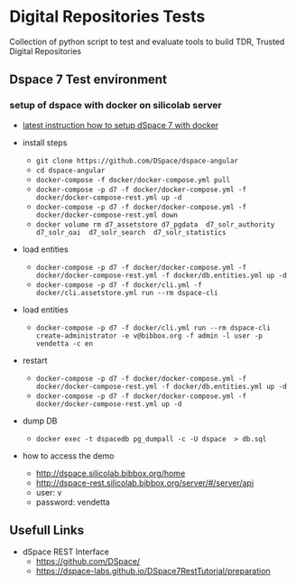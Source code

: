 # Digital Repositories Tests

Collection of python script to test and evaluate tools to build TDR, Trusted Digital Repositories

## Dspace 7 Test environment

### setup of dspace with docker on silicolab server

* [latest instruction how to setup dSpace 7 with docker](https://wiki.lyrasis.org/display/DSPACE/Try+out+DSpace+7#TryoutDSpace7-InstallviaDocker)


* install steps
    * `git clone https://github.com/DSpace/dspace-angular`
    * `cd dspace-angular`
    * `docker-compose -f docker/docker-compose.yml pull`
    * `docker-compose -p d7 -f docker/docker-compose.yml -f docker/docker-compose-rest.yml up -d`
    * `docker-compose -p d7 -f docker/docker-compose.yml -f docker/docker-compose-rest.yml down`
    * `docker volume rm d7_assetstore d7_pgdata  d7_solr_authority d7_solr_oai  d7_solr_search  d7_solr_statistics`

* load entities
    * `docker-compose -p d7 -f docker/docker-compose.yml -f docker/docker-compose-rest.yml -f docker/db.entities.yml up -d`
    * `docker-compose -p d7 -f docker/cli.yml -f docker/cli.assetstore.yml run --rm dspace-cli`

* load entities
    * `docker-compose -p d7 -f docker/cli.yml run --rm dspace-cli create-administrator -e v@bibbox.org -f admin -l user -p vendetta -c en`

* restart 
    * `docker-compose -p d7 -f docker/docker-compose.yml -f docker/docker-compose-rest.yml -f docker/db.entities.yml up -d`
    * `docker-compose -p d7 -f docker/docker-compose.yml -f docker/docker-compose-rest.yml up -d`

* dump DB
    * `docker exec -t dspacedb pg_dumpall -c -U dspace  > db.sql`

* how to access the demo

    * http://dspace.silicolab.bibbox.org/home
    * http://dspace-rest.silicolab.bibbox.org/server/#/server/api
    *   user: v
    *   password: vendetta

## Usefull Links

* dSpace REST Interface
    * https://github.com/DSpace/
    * https://dspace-labs.github.io/DSpace7RestTutorial/preparation




